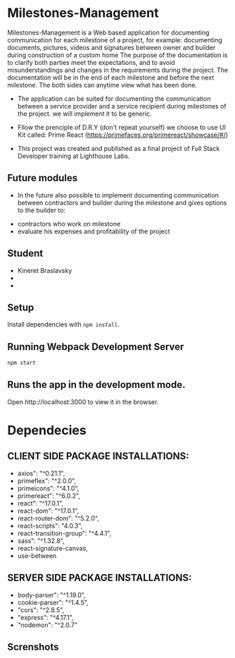 # Milestones-Management

Milestones-Management is a Web based application for documenting communication for each milestone of a project, for example: documenting documents, pictures, videos and signatures between owner and builder during construction of a custom home
The purpose of the documentation is to clarify both parties meet the expectations, and to avoid misunderstandings and changes in the requirements during the project. The documentation will be in the end of each milestone and before the next milestone. The both sides can anytime  view what has been done.

+ The application can be suited for documenting the communication between a service provider and a service recipient during milestones of the project.  we will implement it to be generic.

+ Fllow the prenciple of D.R.Y (don't repeat yourself) we choose to use UI Kit called:
Prime React (https://primefaces.org/primereact/showcase/#/)

+ This project was created and published as a final project of Full Stack Developer training at Lighthouse Labs.

## Future modules 

+ In the future also possible to implement 
documenting communication between contractors and builder during the milestone and gives options to the builder to:
- contractors who work on milestone 
-  evaluate his expenses and profitability of the project

## Student
+ Kineret Braslavsky
+
+

## Setup

Install dependencies with `npm install`.

## Running Webpack Development Server

```sh
npm start
```

## Runs the app in the development mode.
Open http://localhost:3000 to view it in the browser.


# Dependecies

## CLIENT SIDE PACKAGE INSTALLATIONS:
+ axios": "^0.21.1",
+ primeflex": "^2.0.0",
+ primeicons": "^4.1.0",
+ primereact": "^6.0.2",
+ react": "^17.0.1",
+ react-dom": "^17.0.1",
+ react-router-dom": "^5.2.0",
+ react-scripts": "4.0.3",
+ react-transition-group": "^4.4.1",
+ sass": "^1.32.8",
+ react-signature-canvas,
+ use-between


## SERVER SIDE PACKAGE INSTALLATIONS:
+ body-parser": "^1.19.0",
+ cookie-parser": "^1.4.5",
+ "cors": "^2.8.5",
+ "express": "^4.17.1",
+ "nodemon": "^2.0.7"

## Screnshots